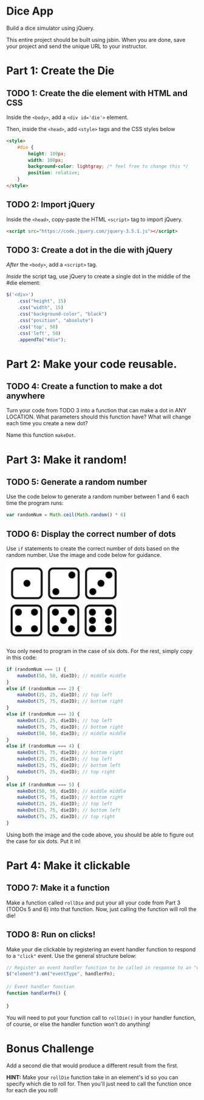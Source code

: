 # Dice App
Build a dice simulator using jQuery.

This entire project should be built using jsbin. When you are done, save your project and send the unique URL to your instructor.

# Part 1: Create the Die

## TODO 1: Create the die element with HTML and CSS

Inside the `<body>`, add a `<div id='die'>` element.

Then, inside the `<head>`, add `<style>` tags and the CSS styles below

```html
<style>
    #die {
        height: 100px;
        width: 100px;
        background-color: lightgray; /* feel free to change this */
        position: relative;
    }
</style>
```

## TODO 2: Import jQuery

Inside the `<head>`, copy-paste the HTML `<script>` tag to import jQuery.

```html
<script src="https://code.jquery.com/jquery-3.5.1.js"></script>
```

## TODO 3: Create a dot in the die with jQuery

_After_ the `<body>`, add a `<script>` tag.

_Inside_ the script tag, use jQuery to create a single dot in the middle of the #die element:

```js
$('<div>')
    .css("height", 15)
    .css("width", 15)
    .css("background-color", "black")
    .css("position", "absolute")
    .css('top', 50)
    .css('left', 50)
    .appendTo("#die");
```  
 
 
# Part 2: Make your code reusable.

## TODO 4: Create a function to make a dot anywhere

Turn your code from TODO 3 into a function that can make a dot in ANY LOCATION. What parameters should this function have? What will change each time you create a new dot?

Name this function `makeDot`.

# Part 3: Make it random!

## TODO 5: Generate a random number

Use the code below to generate a random number between 1 and 6 each time the program runs:

```js
var randomNum = Math.ceil(Math.random() * 6)
```

## TODO 6: Display the correct number of dots

Use `if` statements to create the correct number of dots based on the random number. Use the image and code below for guidance.

<img src="./dice.png" width=300>

You only need to program in the case of six dots. For the rest, simply copy in this code:

```js
if (randomNum === 1) {
    makeDot(50, 50, dieID); // middle middle
}
else if (randomNum === 2) {
    makeDot(25, 25, dieID); // top left
    makeDot(75, 75, dieID); // bottom right
}
else if (randomNum === 3) {
    makeDot(25, 25, dieID); // top left
    makeDot(75, 75, dieID); // bottom right
    makeDot(50, 50, dieID); // middle middle
}
else if (randomNum === 4) {
    makeDot(75, 75, dieID); // bottom right
    makeDot(25, 25, dieID); // top left
    makeDot(25, 75, dieID); // bottom left
    makeDot(75, 25, dieID); // top right
}
else if (randomNum === 5) {
    makeDot(50, 50, dieID); // middle middle
    makeDot(75, 75, dieID); // bottom right
    makeDot(25, 25, dieID); // top left
    makeDot(25, 75, dieID); // bottom left
    makeDot(75, 25, dieID); // top right
}
```

Using both the image and the code above, you should be able to figure out the case for six dots. Put it in!

# Part 4: Make it clickable

## TODO 7: Make it a function

Make a function called `rollDie` and put your all your code from Part 3 (TODOs 5 and 6) into that function. Now, just calling the function will roll the die!

## TODO 8: Run on clicks!

Make your die clickable by registering an event handler function to respond to a `"click"` event. Use the general structure below:

```js
// Register an event handler function to be called in response to an "event"
$("element").on("eventType", handlerFn);

// Event handler function
function handlerFn() {

}
```

You will need to put your function call to `rollDie()` in your handler function, of course, or else the handler function won't do anything!

# Bonus Challenge

Add a second die that would produce a different result from the first.

**HINT:** Make your `rollDie` function take in an element's id so you can specify which die to roll for. Then you'll just need to call the function once for each die you roll!
